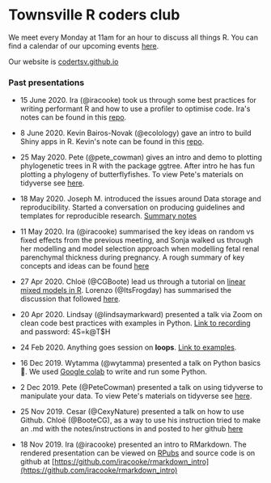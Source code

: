 # Townsville R coders club

We meet every Monday at 11am for an hour to discuss all things R. You can find a calendar of our upcoming events [here](https://calendar.google.com/calendar?cid=dW4wOXFwcnB0NjZoYnR0YzFkZDduaDNiMGdAZ3JvdXAuY2FsZW5kYXIuZ29vZ2xlLmNvbQ).

Our website is [codertsv.github.io](https://codertsv.github.io)

### Past presentations
- 15 June 2020. Ira (@iracooke) took us through some best practices for writing performant R and how to use a profiler to optimise code. Ira's notes can be found in this [repo](https://github.com/iracooke/coder-fastr).

- 8 June 2020. Kevin Bairos-Novak (@ecolology) gave an intro to build Shiny apps in R. Kevin's note can be found in this [repo](https://github.com/codertsv/rshiny_covid_app).

- 25 May 2020. Pete (@pete_cowman) gives an intro and demo to plotting phylogenetic trees in R with the package ggtree. After intro he has fun plotting a phylogeny of butterflyfishes. To view Pete's materials on tidyverse see [here](https://github.com/PeteCowman/ggtree_demo).

- 18 May 2020. Joseph M. introduced the issues around Data storage and reproducibility. Started a conversation on producing guidelines and templates for reproducible research. [Summary notes](https://codertsv.github.io/Meeting_20200518_DataStorage)

- 11 May 2020. Ira (@iracooke) summarised the key ideas on random vs fixed effects from the previous meeting, and Sonja walked us through her modelling and model selection approach when modelling fetal renal parenchymal thickness during pregnancy. A rough summary of key concepts and ideas can be found [here](https://codertsv.github.io/LMMs_pt2)

- 27 Apr 2020. Chloë (@CGBoote) lead us through a tutorial on [linear mixed models in R](https://ourcodingclub.github.io/tutorials/mixed-models/). Lorenzo (@ItsFrogday) has summarised the discussion that followed [here](https://codertsv.github.io/LMMs).

- 20 Apr 2020. Lindsay (@lindsaymarkward) presented a talk via Zoom on clean code best practices with examples in Python. [Link to recording](https://jcu.zoom.us/rec/share/2cl_JqjN3z1JZY3zzHOAYIUGR6riaaa803QWrvcFykkmKbn0t4Tmfb0OHwczcVpu) and password: 4S=k@T$H

- 24 Feb 2020. Anything goes session on **loops**. [Link to examples](https://codertsv.github.io/loops).

- 16 Dec 2019. Wytamma (@wytamma) presented a talk on Python basics 🐍. We used [Google colab](https://colab.research.google.com/notebooks/basic_features_overview.ipynb) to write and run some Python.

- 2 Dec 2019. Pete (@PeteCowman) presented a talk on using tidyverse to manipulate your data. To view Pete's materials on tidyverse see [here](https://github.com/PeteCowman/tidyverse_demo).

- 25 Nov 2019. Cesar (@CexyNature) presented a talk on how to use Github. Chloë (@BooteCG), as a way to use his instruction tried to make an .md with the notes/instructions in and posted to her github [here](https://github.com/BooteCG/Using-Git-theBasics)

- 18 Nov 2019.  Ira (@iracooke) presented an intro to RMarkdown. The rendered presentation can be viewed on [RPubs](http://rpubs.com/iracooke/rmarkdown_intro) and source code is on github at [https://github.com/iracooke/rmarkdown_intro](https://github.com/iracooke/rmarkdown_intro)
